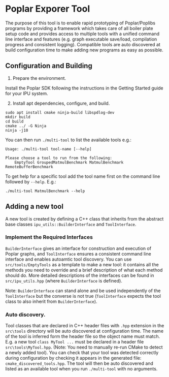 # Poplar Exporer Tool

The purpose of this tool is to enable rapid prototyping of Poplar/Poplibs programs by providing
a framework which takes care of all boiler plate setup code and provides access to multiple
tools with a unified command line interface and features (e.g. graph executable save/load, compilation
progress and consistent logging). Compatible tools are auto discovered at build configuration time
to make adding new programs as easy as possible.

## Configuration and Building

1) Prepare the environment.

Install the Poplar SDK following the instructions in the Getting Started guide for your IPU system.

2) Install apt dependencies, configure, and build.

```
sudo apt install cmake ninja-build libspdlog-dev
mkdir build
cd build
cmake ../ -G Ninja
ninja -j10
```

You can then run `./multi-tool` to list the available tools e.g.:

```
Usage: ./multi-tool tool-name [--help]

Please choose a tool to run from the following:
    EmptyTool GroupedMatmulBenchmark MatmulBenchmark RemoteBufferBenchmark 
```

To get help for a specific tool add the tool name first on the command line followed by `--help`. E.g.:
```
./multi-tool MatmulBenchmark --help
```

## Adding a new tool

A new tool is created by defining a C++ class that inherits from the abstract base classes `ipu_utils::BuilderInterface` and `ToolInterface`.

### Implement the Required Interfaces

`BuilderInterface` gives an interface for
construction and execution of Poplar graphs, and `ToolInterface` ensures a consistent command
line interface and enables autoamtic tool discovery. You can use `src/tools/EmptyTools` as a
template to make a new tool: it contains all the methods you need to override and a brief
description of what each method should do. More detailed descriptions of the interfaces can
be found in `src/ipu_utils.hpp` (where `BuilderInterface` is defined).

Note: `BuilderInterface` can stand alone and be used independently of the `ToolInterface` but
the converse is not true (`ToolInterface` expects the tool class to also inherit from
`BuilderInterface`).

### Auto discovery.

Tool classes that are declared in C++ header files with `.hpp` extension in the `src\tools` directory
will be auto discovered at configuration time. The name of the tool is inferred form the header file
so the object name must match. E.g. a new tool `class MyTool ...` must be declared in a header file
`src\tools\MyTool.hpp`. (Note: You need to manually re-run CMake to detect a newly added tool).
You can check that your tool was detected correctly during configuration by checking it appears in
the generated file: `cmake_discovered_tools.hpp`. The tool will then be auto discovered and listed as
an available tool when you run `./multi-tool` with no arguments.
